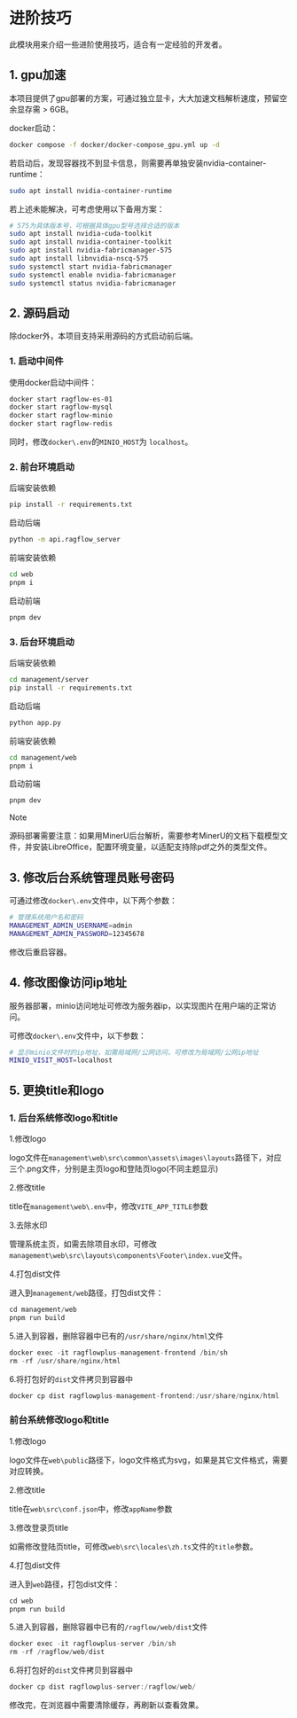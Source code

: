 # 进阶技巧

此模块用来介绍一些进阶使用技巧，适合有一定经验的开发者。

## 1. gpu加速

本项目提供了gpu部署的方案，可通过独立显卡，大大加速文档解析速度，预留空余显存需 > 6GB。

docker启动：

```bash
docker compose -f docker/docker-compose_gpu.yml up -d
```

若启动后，发现容器找不到显卡信息，则需要再单独安装nvidia-container-runtime：

```bash
sudo apt install nvidia-container-runtime
```

若上述未能解决，可考虑使用以下备用方案：

```bash
# 575为具体版本号，可根据具体gpu型号选择合适的版本
sudo apt install nvidia-cuda-toolkit
sudo apt install nvidia-container-toolkit
sudo apt install nvidia-fabricmanager-575
sudo apt install libnvidia-nscq-575
sudo systemctl start nvidia-fabricmanager
sudo systemctl enable nvidia-fabricmanager
sudo systemctl status nvidia-fabricmanager
```

## 2. 源码启动

除docker外，本项目支持采用源码的方式启动前后端。

### 1. 启动中间件

使用docker启动中间件：

```bash
docker start ragflow-es-01
docker start ragflow-mysql
docker start ragflow-minio
docker start ragflow-redis
```

同时，修改`docker\.env`的`MINIO_HOST`为 `localhost`。

### 2. 前台环境启动

后端安装依赖

```bash
pip install -r requirements.txt
```

启动后端
```bash
python -m api.ragflow_server
```

前端安装依赖

```bash
cd web
pnpm i
```

启动前端

```bash
pnpm dev
```

### 3. 后台环境启动

后端安装依赖

```bash
cd management/server
pip install -r requirements.txt
```

启动后端
```bash
python app.py
```

前端安装依赖

```bash
cd management/web
pnpm i
```

启动前端

```bash
pnpm dev
```

> [!NOTE]
> 源码部署需要注意：如果用MinerU后台解析，需要参考MinerU的文档下载模型文件，并安装LibreOffice，配置环境变量，以适配支持除pdf之外的类型文件。

## 3. 修改后台系统管理员账号密码

可通过修改`docker\.env`文件中，以下两个参数：
```bash
# 管理系统用户名和密码
MANAGEMENT_ADMIN_USERNAME=admin
MANAGEMENT_ADMIN_PASSWORD=12345678
```

修改后重启容器。

## 4. 修改图像访问ip地址

服务器部署，minio访问地址可修改为服务器ip，以实现图片在用户端的正常访问。

可修改`docker\.env`文件中，以下参数：
```bash
# 显示minio文件时的ip地址，如需局域网/公网访问，可修改为局域网/公网ip地址
MINIO_VISIT_HOST=localhost
```

## 5. 更换title和logo

### 1. 后台系统修改logo和title

1.修改logo

logo文件在`management\web\src\common\assets\images\layouts`路径下，对应三个.png文件，分别是主页logo和登陆页logo(不同主题显示)

2.修改title

title在`management\web\.env`中，修改`VITE_APP_TITLE`参数

3.去除水印

管理系统主页，如需去除项目水印，可修改`management\web\src\layouts\components\Footer\index.vue`文件。

4.打包dist文件

进入到`management/web`路径，打包dist文件：

```c
cd management/web
pnpm run build
```

5.进入到容器，删除容器中已有的`/usr/share/nginx/html`文件
```c
docker exec -it ragflowplus-management-frontend /bin/sh
rm -rf /usr/share/nginx/html
```

6.将打包好的`dist`文件拷贝到容器中
```c
docker cp dist ragflowplus-management-frontend:/usr/share/nginx/html
```

### 前台系统修改logo和title

1.修改logo

logo文件在`web\public`路径下，logo文件格式为svg，如果是其它文件格式，需要对应转换。

2.修改title

title在`web\src\conf.json`中，修改`appName`参数

3.修改登录页title

如需修改登陆页title，可修改`web\src\locales\zh.ts`文件的`title`参数。

4.打包dist文件

进入到`web`路径，打包dist文件：

```c
cd web
pnpm run build
```

5.进入到容器，删除容器中已有的`/ragflow/web/dist`文件
```c
docker exec -it ragflowplus-server /bin/sh
rm -rf /ragflow/web/dist
```

6.将打包好的`dist`文件拷贝到容器中
```c
docker cp dist ragflowplus-server:/ragflow/web/
```

修改完，在浏览器中需要清除缓存，再刷新以查看效果。